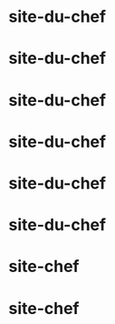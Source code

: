 # site-du-chef
# site-du-chef
# site-du-chef
# site-du-chef
# site-du-chef
# site-du-chef
# site-chef
# site-chef
